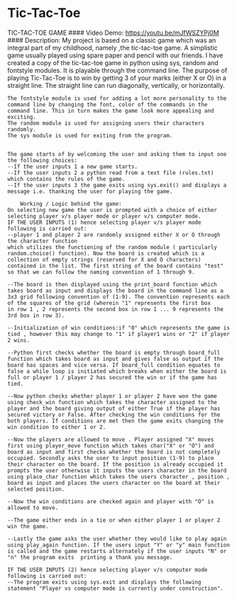 # Tic-Tac-Toe
TIC-TAC-TOE GAME
    #### Video Demo: <https://youtu.be/mJfWSZYPj0M>
    #### Description:
    My project is based on a classic game which was an integral part of my childhood, namely ,the tic-tac-toe game.
    A simplistic game usually played using spare paper and pencil with our friends. I have created a copy of the tic-tac-toe game
    in  python using sys, random and fontstyle modules. It is playable through the command line.
    The purpose of playing Tic-Tac-Toe is to win by getting 3 of your marks (either X or O) in a straight line.
    The straight line can run diagonally, vertically, or horizontally.

    The fontstyle module is used for adding a lot more personality to the command line by changing the font, color of the commands in the
    command line. This in turn makes the game look more appealing and exciting.
    The random module is used for assigning users their characters randomly.
    The sys module is used for exiting from the program.


    The game starts of by welcoming the user and asking them to input one the following choices:
    --If the user inputs 1 a new game starts.
    --If the user inputs 2 a python read from a text file (rules.txt) which contains the rules of the game.
    --If the user inputs 3 the game exits using sys.exit() and displays a message i.e. thanking the user for playing the game.

        Working / Logic behind the game:
    On selecting new game the user is prompted with a choice of either selecting player v/s player mode or player v/s computer mode.
    IF THE USER INPUTS (1) hence selecting player v/s player mode following is carried out:
    --player 1 and player 2 are randomly assigned either X or O through the character function
    which utilizes the functioning of the random module ( particularly random.choice() function). Now the board is created which is a collection of empty strings (reserved for X and O characters) contained in the list. The first string of the board contains "test" so that we can follow the naming convention of 1 through 9.

    --The board is then displayed using the print_board function which takes board as input and displays the board in the command line as a
    3x3 grid following convention of (1-9). The convention represents each of the squares of the grid (wherein "1" represents the first box
    in row 1 , 2 represents the second box in row 1 ... 9 represents the 3rd box in row 3).

    --Initialization of win conditions:if "0" which represents the game is tied , however this may change to "1" if player1 wins or "2" if player 2 wins.

    --Python first checks whether the board is empty through board_full function which takes board as input and gives false as output if the board has spaces and vice versa. If board_full condition equates to false a while loop is initiated which breaks when either the board is full or player 1 / player 2 has secured the win or if the game has tied.

    --Now python checks whether player 1 or player 2 have won the game using check_win function which takes the character assigned to the player and the board giving output of either True if the player has secured victory or False. After checking the win conditions for the both players. If conditions are met then the game exits changing the win condition to either 1 or 2.

    --Now the players are allowed to move . Player assigned "X" moves first using player_move function which takes char("X" or "O") and board as input and first checks whether the board is not completely occupied. Secondly asks the user to input position (1-9) to place their character on the board. If the position is already occupied it prompts the user otherwise it inputs the users character in the board using place_char function which takes the users character , position , board as input and places the users character on the board at their selected position.

    --Now the win conditions are checked again and player with "O" is allowed to move.

    --The game either ends in a tie or when either player 1 or player 2 win the game.

    --Lastly the game asks the user whether they would like to play again using play_again function. If the users input "Y" or "y" main function is called and the game restarts alternately if the user inputs "N" or "n" the program exits  printing a thank you message.

    IF THE USER INPUTS (2) hence selecting player v/s computer mode following is carried out:
    --The program exits using sys.exit and displays the following statement "Player vs computer mode is currently under construction".
